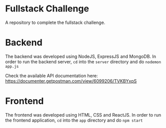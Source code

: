 # Fullstack Challenge
A repository to complete the fullstack challenge.

# Backend
The backend was developed using NodeJS, ExpressJS and MongoDB.
In order to run the backend server, ```cd``` into the ```server``` directory and do
```nodemon app.js```

Check the available API documentation here:
https://documenter.getpostman.com/view/6099206/TVKBYxpS

# Frontend
The frontend was developed using HTML, CSS and ReactJS.
In order to run the frontend application, ```cd``` into the ```app``` directory and do
```npm start```
